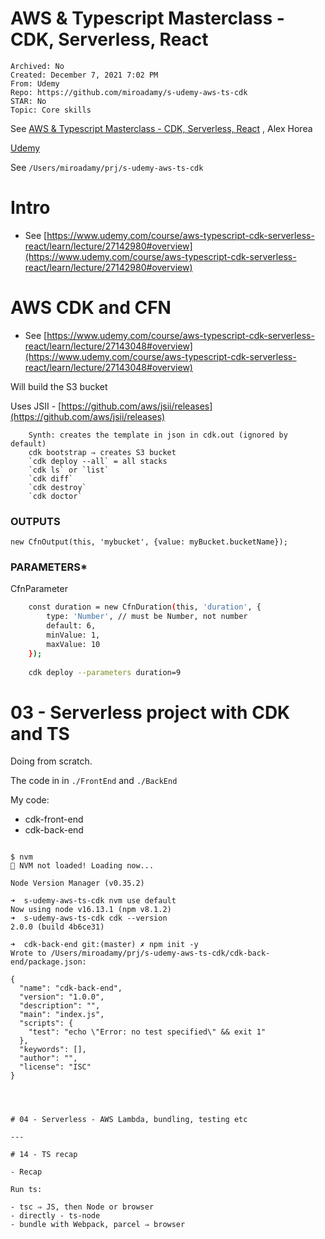 # AWS & Typescript Masterclass - CDK, Serverless, React

```
Archived: No
Created: December 7, 2021 7:02 PM
From: Udemy
Repo: https://github.com/miroadamy/s-udemy-aws-ts-cdk
STAR: No
Topic: Core skills
```

See [AWS & Typescript Masterclass - CDK, Serverless, React](https://www.udemy.com/course/aws-typescript-cdk-serverless-react/) , Alex Horea

[Udemy](https://www.udemy.com/course/aws-typescript-cdk-serverless-react/learn/lecture/25157242?start=15#overview)

See `/Users/miroadamy/prj/s-udemy-aws-ts-cdk`

# Intro

- See [https://www.udemy.com/course/aws-typescript-cdk-serverless-react/learn/lecture/27142980#overview](https://www.udemy.com/course/aws-typescript-cdk-serverless-react/learn/lecture/27142980#overview)

# AWS CDK and CFN

- See [https://www.udemy.com/course/aws-typescript-cdk-serverless-react/learn/lecture/27143048#overview](https://www.udemy.com/course/aws-typescript-cdk-serverless-react/learn/lecture/27143048#overview)
    
Will build the S3 bucket
    
Uses JSII - [https://github.com/aws/jsii/releases](https://github.com/aws/jsii/releases) 

```
    Synth: creates the template in json in cdk.out (ignored by default)
    cdk bootstrap ⇒ creates S3 bucket
    `cdk deploy --all` = all stacks   
    `cdk ls` or `list`
    `cdk diff`
    `cdk destroy`
    `cdk doctor`
```

### OUTPUTS

`new CfnOutput(this, 'mybucket', {value: myBucket.bucketName});`

### PARAMETERS*

CfnParameter

```bash
    const duration = new CfnDuration(this, 'duration', {
    	type: 'Number', // must be Number, not number
    	default: 6,
    	minValue: 1,
    	maxValue: 10
    });
    
    cdk deploy --parameters duration=9
```
    

# 03 - Serverless project with CDK and TS

Doing from scratch.

The code in in `./FrontEnd` and `./BackEnd`

My code: 

* cdk-front-end
* cdk-back-end

```

$ nvm
🚨 NVM not loaded! Loading now...

Node Version Manager (v0.35.2)

➜  s-udemy-aws-ts-cdk nvm use default
Now using node v16.13.1 (npm v8.1.2)
➜  s-udemy-aws-ts-cdk cdk --version
2.0.0 (build 4b6ce31)

➜  cdk-back-end git:(master) ✗ npm init -y
Wrote to /Users/miroadamy/prj/s-udemy-aws-ts-cdk/cdk-back-end/package.json:

{
  "name": "cdk-back-end",
  "version": "1.0.0",
  "description": "",
  "main": "index.js",
  "scripts": {
    "test": "echo \"Error: no test specified\" && exit 1"
  },
  "keywords": [],
  "author": "",
  "license": "ISC"
}




# 04 - Serverless - AWS Lambda, bundling, testing etc

---

# 14 - TS recap

- Recap
    
Run ts: 

- tsc ⇒ JS, then Node or browser
- directly - ts-node
- bundle with Webpack, parcel ⇒ browser
